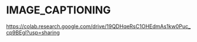# IMAGE_CAPTIONING

https://colab.research.google.com/drive/19QDHqeRsC1OHEdmAs1kw0Puc_cp9BEgl?usp=sharing

